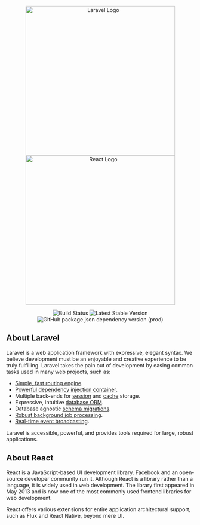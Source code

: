 <p align="center"><img src="https://raw.githubusercontent.com/laravel/art/master/logo-lockup/5%20SVG/2%20CMYK/1%20Full%20Color/laravel-logolockup-cmyk-red.svg" width="400" alt="Laravel Logo"></img>
<img src="https://www.impesud.it/wp-content/uploads/2023/05/react-logo-impesud.png" width="400" alt="React Logo"></img>
</p>

<p align="center">
<img src="https://github.com/laravel/framework/workflows/tests/badge.svg" alt="Build Status">
<img src="https://img.shields.io/packagist/v/laravel/framework" alt="Latest Stable Version">
<img alt="GitHub package.json dependency version (prod)" src="https://img.shields.io/github/package-json/dependency-version/impesud/react-resume-template/react?style=flat">
</p>

## About Laravel

Laravel is a web application framework with expressive, elegant syntax. We believe development must be an enjoyable and creative experience to be truly fulfilling. Laravel takes the pain out of development by easing common tasks used in many web projects, such as:

- [Simple, fast routing engine](https://laravel.com/docs/routing).
- [Powerful dependency injection container](https://laravel.com/docs/container).
- Multiple back-ends for [session](https://laravel.com/docs/session) and [cache](https://laravel.com/docs/cache) storage.
- Expressive, intuitive [database ORM](https://laravel.com/docs/eloquent).
- Database agnostic [schema migrations](https://laravel.com/docs/migrations).
- [Robust background job processing](https://laravel.com/docs/queues).
- [Real-time event broadcasting](https://laravel.com/docs/broadcasting).

Laravel is accessible, powerful, and provides tools required for large, robust applications.

## About React 

React is a JavaScript-based UI development library. Facebook and an open-source developer community run it. Although React is a library rather than a language, it is widely used in web development. The library first appeared in May 2013 and is now one of the most commonly used frontend libraries for web development.

React offers various extensions for entire application architectural support, such as Flux and React Native, beyond mere UI.

